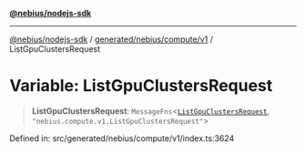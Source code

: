 [**@nebius/nodejs-sdk**](../../../../../README.md)

***

[@nebius/nodejs-sdk](../../../../../README.md) / [generated/nebius/compute/v1](../README.md) / ListGpuClustersRequest

# Variable: ListGpuClustersRequest

> **ListGpuClustersRequest**: `MessageFns`\<[`ListGpuClustersRequest`](../interfaces/ListGpuClustersRequest.md), `"nebius.compute.v1.ListGpuClustersRequest"`\>

Defined in: src/generated/nebius/compute/v1/index.ts:3624

